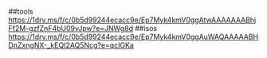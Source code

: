##tools
https://1drv.ms/f/c/0b5d99244ecacc9e/Ep7Myk4kmV0ggAtwAAAAAAABhjFf2M-gzfZnF4bU09vJpw?e=JNWg8d
##isos
https://1drv.ms/f/c/0b5d99244ecacc9e/Ep7Myk4kmV0ggAuWAQAAAAABHDnZxngNX-_kEQI2AQ5Ncg?e=qcIGKa
